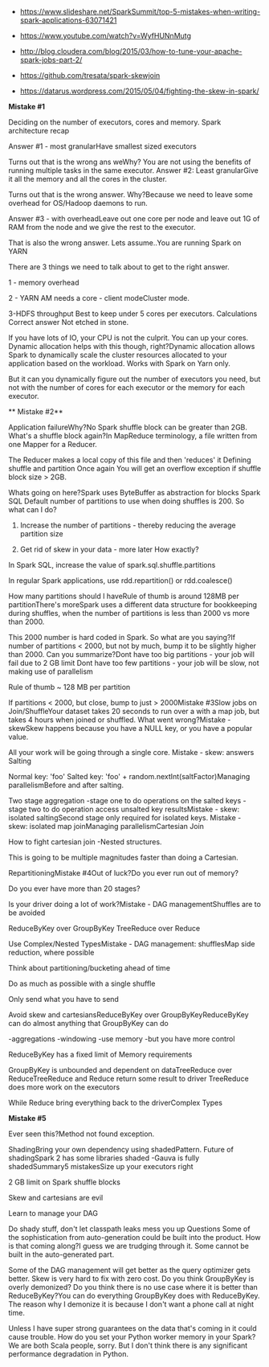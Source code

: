 * https://www.slideshare.net/SparkSummit/top-5-mistakes-when-writing-spark-applications-63071421

* https://www.youtube.com/watch?v=WyfHUNnMutg

* http://blog.cloudera.com/blog/2015/03/how-to-tune-your-apache-spark-jobs-part-2/

* https://github.com/tresata/spark-skewjoin

* https://datarus.wordpress.com/2015/05/04/fighting-the-skew-in-spark/




**Mistake #1**

Deciding on the number of executors, cores and memory. Spark architecture recap

Answer #1 - most granularHave smallest sized executors

Turns out that is the wrong ans weWhy?
You are not using the benefits of running multiple tasks in the same executor.
Answer #2: Least granularGive it all the memory and all the cores in the cluster. 

Turns out that is the wrong answer. Why?Because we need to leave some overhead for OS/Hadoop daemons to run.

Answer #3 - with overheadLeave out one core per node and leave out 1G of RAM from the node and we give the rest to the executor. 

That is also the wrong answer. Lets assume..You are running Spark on YARN

There are 3 things we need to talk about to get to the right answer. 

1 - memory overhead

2 - YARN AM needs a core - client modeCluster mode. 

3-HDFS throughput Best to keep under 5 cores per executors. Calculations Correct answer Not etched in stone. 

If you have lots of IO, your CPU is not the culprit. You can up your cores. Dynamic allocation helps with this though, right?Dynamic allocation allows Spark to dynamically scale the cluster resources allocated to your application based on the workload. Works with Spark on Yarn only. 

But it can you dynamically figure out the number of executors you need, but not with the number of cores for each executor or the memory for each executor.

** Mistake #2**

Application failureWhy?No Spark shuffle block can be greater than 2GB. What's a shuffle block again?In MapReduce terminology, a file written from one Mapper for a Reducer. 

The Reducer makes a local copy of this file and then 'reduces' it Defining shuffle and partition Once again You will get an overflow exception if shuffle block size > 2GB.

 Whats going on here?Spark uses ByteBuffer as abstraction for blocks Spark SQL Default number of partitions to use when doing shuffles is 200. So what can I do?

1. Increase the number of partitions - thereby reducing the average partition size

2. Get rid of skew in your data - more later How exactly?

In Spark SQL, increase the value of spark.sql.shuffle.partitions

In regular Spark applications, use rdd.repartition() or rdd.coalesce()

How many partitions should I haveRule of thumb is around 128MB per partitionThere's moreSpark uses a different data structure for bookkeeping during shuffles, when the number of partitions is less than 2000 vs more than 2000. 

This 2000 number is hard coded in Spark. So what are you saying?If number of partitions < 2000, but not by much, bump it to be slightly higher than 2000. Can you summarize?Dont have too big partitions - your job will fail due to 2 GB limit
Dont have too few partitions - your job will be slow, not making use of parallelism

Rule of thumb ~ 128 MB per partition

If partitions < 2000, but close, bump to just > 2000Mistake #3Slow jobs on Join/ShuffleYour dataset takes 20 seconds to run over a with a map job, but takes 4 hours when joined or shuffled. What went wrong?Mistake - skewSkew happens because you have a NULL key, or you have a popular value. 

All your work will be going through a single core. Mistake - skew: answers Salting

Normal key: 'foo'
Salted key: 'foo' + random.nextInt(saltFactor)Managing parallelismBefore and after salting. 

Two stage aggregation
-stage one to do operations on the salted keys
-stage two to do operation access unsalted key resultsMistake - skew: isolated saltingSecond stage only required for isolated keys. Mistake - skew: isolated map joinManaging parallelismCartesian Join

How to fight cartesian join
-Nested structures. 

This is going to be multiple magnitudes faster than doing a Cartesian. 

RepartitioningMistake #4Out of luck?Do you ever run out of memory? 

Do you ever have more than 20 stages?

Is your driver doing a lot of work?Mistake - DAG managementShuffles are to be avoided

  ReduceByKey over GroupByKey
  TreeReduce over Reduce

Use Complex/Nested TypesMistake - DAG management: shufflesMap side reduction, where possible

Think about partitioning/bucketing ahead of time

Do as much as possible with a single shuffle

Only send what you have to send

Avoid skew and cartesiansReduceByKey over GroupByKeyReduceByKey can do almost anything that GroupByKey can do

-aggregations
-windowing
-use memory
-but you have more control

ReduceByKey has a fixed limit of Memory requirements

GroupByKey is unbounded and dependent on dataTreeReduce over ReduceTreeReduce and Reduce return some result to driver
TreeReduce does more work on the executors

While Reduce bring everything back to the driverComplex Types

**Mistake #5**

Ever seen this?Method not found exception. 

ShadingBring your own dependency using shadedPattern. Future of shadingSpark 2 has some libraries shaded
-Gauva is fully shadedSummary5 mistakesSize up your executors right

2 GB limit on Spark shuffle blocks

Skew and cartesians are evil

Learn to manage your DAG

Do shady stuff, don't let classpath leaks mess you up Questions Some of the sophistication from auto-generation could be built into the product. How is that coming along?I guess we are trudging through it. Some cannot be built in the auto-generated part. 

Some of the DAG management will get better as the query optimizer gets better. Skew is very hard to fix with zero cost. Do you think GroupByKey is overly demonized? Do you think there is no use case where it is better than ReduceByKey?You can do everything GroupByKey does with ReduceByKey. The reason why I demonize it is because I don't want a phone call at night time. 

Unless I have super strong guarantees on the data that's coming in it could cause trouble. How do you set your Python worker memory in your Spark?We are both Scala people, sorry. But I don't think there is any significant performance degradation in Python. 
